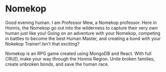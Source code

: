 # Nomekop

Good evening human. I am Professor Mew, a Nomekop professor. Here in Honnis, the Nomekop go out into the wilderness to capture their very own human just like you! Going on an adventure with your Nomekop, competing in battles to become the best Human Master, and creating a bond with your Nokekop Trainer! Isn't that exciting? 

Nomekop is an RPG game created using MongoDB and React. With full CRUD, make your way through the Honnis Region. Unite broken families, create unbroken bonds, and save the human race.